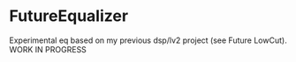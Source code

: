 # FutureEqualizer
Experimental eq based on my previous dsp/lv2 project (see Future LowCut).
WORK IN PROGRESS
